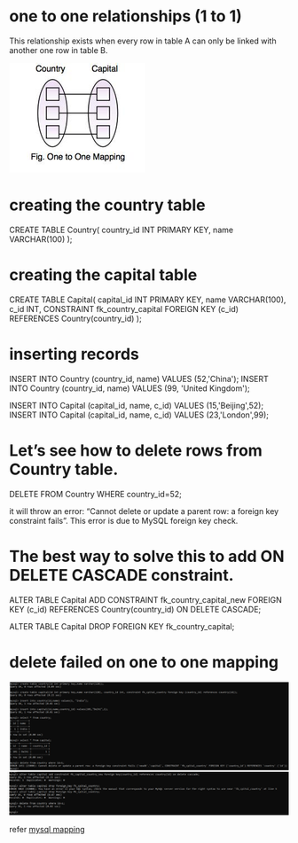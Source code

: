 # one to one relationships (1 to 1)
This relationship exists when every row in table A can only be linked with another one row in table B.

<img src="one-to-one.jpg" />

# creating the country table
CREATE TABLE Country(
country_id INT PRIMARY KEY,
name VARCHAR(100)
);

# creating the capital table
CREATE TABLE Capital(
capital_id INT PRIMARY KEY,
name VARCHAR(100),
c_id INT,
CONSTRAINT fk_country_capital FOREIGN KEY (c_id) REFERENCES Country(country_id)
);

# inserting records
INSERT INTO Country (country_id, name) VALUES (52,'China');
INSERT INTO Country (country_id, name) VALUES (99, 'United Kingdom');

INSERT INTO Capital (capital_id, name, c_id) VALUES (15,'Beijing',52);
INSERT INTO Capital (capital_id, name, c_id) VALUES (23,'London',99);

# Let’s see how to delete rows from Country table.
DELETE FROM Country WHERE country_id=52;

it will throw an error: “Cannot delete or update a parent row: a foreign key constraint fails”. This error is due to MySQL foreign key check.

# The best way to solve this to add ON DELETE CASCADE constraint.
ALTER TABLE Capital
ADD CONSTRAINT fk_country_capital_new
FOREIGN KEY (c_id) REFERENCES Country(country_id)
ON DELETE CASCADE;

ALTER TABLE Capital DROP FOREIGN KEY fk_country_capital;

# delete failed on one to one mapping
<img src="delete_fail.png"/>

<img src="adding_ondelete_cascade.png"/>

refer <a href="https://medium.com/@magenta2127/how-to-design-mysql-database-model-for-1-to-1-1-to-n-and-m-to-n-relationship-fbedd434aeab">mysql mapping</a>
